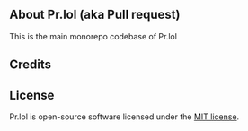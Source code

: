## About Pr.lol (aka Pull request)

This is the main monorepo codebase of Pr.lol

## Credits

## License

Pr.lol is open-source software licensed under the [MIT license](https://opensource.org/licenses/MIT).
